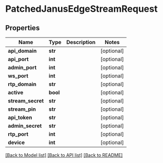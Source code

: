 # PatchedJanusEdgeStreamRequest


## Properties
Name | Type | Description | Notes
------------ | ------------- | ------------- | -------------
**api_domain** | **str** |  | [optional] 
**api_port** | **int** |  | [optional] 
**admin_port** | **int** |  | [optional] 
**ws_port** | **int** |  | [optional] 
**rtp_domain** | **str** |  | [optional] 
**active** | **bool** |  | [optional] 
**stream_secret** | **str** |  | [optional] 
**stream_pin** | **str** |  | [optional] 
**api_token** | **str** |  | [optional] 
**admin_secret** | **str** |  | [optional] 
**rtp_port** | **int** |  | [optional] 
**device** | **int** |  | [optional] 

[[Back to Model list]](../README.md#documentation-for-models) [[Back to API list]](../README.md#documentation-for-api-endpoints) [[Back to README]](../README.md)


